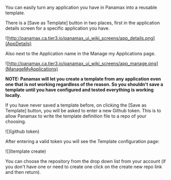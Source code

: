 You can easily turn any application you have in Panamax into a reusable template.  

There is a [Save as Template] button in two places, first in the application details screen for a specific application you have.

![http://panamax.ca.tier3.io/panamax_ui_wiki_screens/app_details.png](AppDetails)

Also next to the Application name in the Manage my Applications page. 

![http://panamax.ca.tier3.io/panamax_ui_wiki_screens/app_manage.png](ManageMyApplications)

**NOTE: Panamax will let you create a template from any application even one that is not working regardless of the reason.  So you shouldn't save a template until you have configured and tested everything is working locally.**

If you have never saved a template before, on clicking the [Save as Template] button, you will be asked to enter a new Github token. This is to allow Panamax to write the template definition file to a repo of your choosing. 

![](github token)

After entering a valid token you will see the Template configuration page: 

![](template create)

You can choose the repository from the drop down list from  your account (if you don't have one or need to create one click on the create new repo link and then return). 



